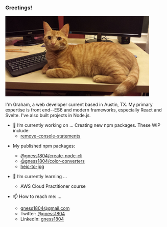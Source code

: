 ### Greetings!

<img src="https://github.com/gness1804/gness1804/blob/main/assets/mal.jpg" width="450">

I'm Graham, a web developer current based in Austin, TX. My primary expertise is front end--ES6 and modern frameworks, especially React and Svelte. I've also built projects in Node.js.

- 🔭 I’m currently working on ...
Creating new npm packages. These WIP include:
	- [remove-console-statements](gness1804/remove-console-statements)

* My published npm packages:

	- [@gness1804/create-node-cli](https://www.npmjs.com/package/@gness1804/create-node-cli)
	- [@gness1804/color-converters](https://www.npmjs.com/package/@gness1804/color-converters)
	- [heic-to-jpg](https://www.npmjs.com/package/heic-to-jpg)

- 🌱 I’m currently learning ...
	- AWS Cloud Practitioner course

- 📫 How to reach me: ...
	- gness1804@gmail.com
	- Twitter: [@gness1804](https://twitter.com/gness1804)
	- LinkedIn: [gness1804](https://www.linkedin.com/in/gness1804)



<!--
**gness1804/gness1804** is a ✨ _special_ ✨ repository because its `README.md` (this file) appears on your GitHub profile.

Here are some ideas to get you started:



- 👯 I’m looking to collaborate on ...
- 🤔 I’m looking for help with ...
- 💬 Ask me about ...
- 😄 Pronouns: ...
- ⚡ Fun fact: ...
-->

